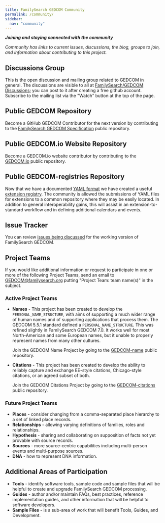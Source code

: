 ```yaml
---
title: FamilySearch GEDCOM Community
permalink: /community/
sidebar:
  nav: "community"
---
```

***Joining and staying connected with the community***
  
  *Community has links to current issues, discussions, the blog,  groups to join, and information about contributing to this project.*

## Discussions Group

This is the open discussion and mailing group related to GEDCOM in general.
The discussions are visible to all at [FamilySearch/GEDCOM Discussions](https://github.com/FamilySearch/GEDCOM/discussions);
you can post to it after creating a free github account.
Subscribe to the mailing list via the "Watch" button at the top of the page.

## Public GEDCOM Repository

Become a GitHub GEDCOM Contributor for the next version by contributing to the [FamilySearch GEDCOM Specification](https://github.com/familysearch/GEDCOM) public repository.

## Public GEDCOM.io Website Repository

Become a GEDCOM.io website contributor by contributing to the [GEDCOM.io](https://github.com/familysearch/GEDCOM.io) public repository.

## Public GEDCOM-registries Repository

Now that we have a documented [YAML format](https://gedcom.io/terms/format) we have created a useful
[extension registry](https://github.com/familysearch/GEDCOM-registries).
The community is allowed the submissions of YAML files for extensions to a common repository where they may be easily located. In addition to general interoperability gains, this will assist in an extension-to-standard workflow and in defining additional calendars and events.

## Issue Tracker 

You can review [issues being discussed](https://github.com/FamilySearch/GEDCOM/issues) for the working version of FamilySearch GEDCOM.

## Project Teams

If you would like additional information or request to participate in one or more of the following Project Teams, send an email to <GEDCOM@familysearch.org> putting "Project Team: team name(s)" in the subject.

### Active Project Teams

- **Names** - This project has been created to develop the `PERSONAL_NAME_STRUCTURE`, with aims of supporting a much wider range of human names and of supporting applications that process them. The GEDCOM 5.5.1 standard defined a `PERSONAL_NAME_STRUCTURE`. This was refined slightly in FamilySearch GEDCOM 7.0. It works well for most North-American and some European names, but it unable to properly represent names from many other cultures.

  Join the GEDCOM Name Project by going to the [GEDCOM-name](https://github.com/fisharebest/gedcom-name) public repository.

- **Citations** - This project has been created to develop the ability to reliably capture and exchange EE-style citations, Chicago-style citations, or an agreed subset of both.

  Join the GEDCOM Citations Project by going to the [GEDCOM-citations](https://github.com/dthaler/gedcom-citations) public repository.

### Future Project Teams

- **Places** - consider changing from a comma-separated place hierarchy to a set of linked place records.
- **Relationships** - allowing varying definitions of families, roles and relationships.
- **Hypothesis** - sharing and collaborating on supposition of facts not yet provable with source records.
- **Sources** - more source-centric capabilities including multi-person events and multi-purpose sources.
- **DNA** - how to represent DNA information.

## Additional Areas of Participation

- **Tools** - identify software tools, sample code and sample files that will be helpful to create and upgrade FamilySearch GEDCOM processing.
- **Guides** - author and/or maintain FAQs, best practices, reference implementation guides, and other information that will be helpful to software developers.
- **Sample Files** -  is a sub-area of work that will benefit Tools, Guides, and Development.

<!-- ## Blog -->

<!-- Frequently review the [blog](/blog) for important posts about the project -->
<!-- 
## Atom Feed

The bottom of every page has a feed that you can read with the appropriate software -->
